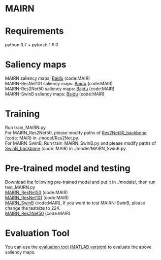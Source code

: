 # MAIRN
# Requirements
python 3.7 + pytorch 1.9.0
# Saliency maps
MAIRN saliency maps: [Baidu](https://pan.baidu.com/s/1NhLZZWftV8RymKxAED7Nqg?pwd=MAIR) (code:MAIR)  
MAIRN-ResNet101 saliency maps: [Baidu](https://pan.baidu.com/s/1jPzY41MeDWIBCWtIWmxnyA?pwd=MAIR) (code:MAIR)  
MAIRN-Res2Net50 saliency maps: [Baidu](https://pan.baidu.com/s/1L2c0D7lNulmfLgLMbVwmOQ?pwd=MAIR) (code:MAIR)  
MAIRN-SwinB saliency maps: [Baidu](https://pan.baidu.com/s/1RIBtinHPaF61UD1E50fzxg?pwd=MAIR) (code:MAIR)
# Training
Run train_MAIRN.py.  
For MAIRN_Res2Net50, please modify paths of [Res2Net50_backbone](https://pan.baidu.com/s/1Ad1GccRH_QYX5JIMJ3Q_Gg?pwd=MAIR) (code: MAIR) in ./model/Res2Net.py.  
For MAIRN_SwinB, Run train_MAIRN_SwinB.py and please modify paths of [SwinB_backbone](https://pan.baidu.com/s/1sLpc5keVTzVl9WAyDdzo9A?pwd=MAIR) (code: MAIR) in ./model/MAIRN_SwinB.py.
# Pre-trained model and testing
Download the following pre-trained model and put it in ./models/, then run test_MAIRN.py  
[MAIRN_ResNet50](https://pan.baidu.com/s/1dLs2skmP-4CEJckZqgiVJQ?pwd=MAIR) (code:MAIR)  
[MAIRN_ResNet101](https://pan.baidu.com/s/1mq2Bo_UElTDXPGiSO9lxAw?pwd=MAIR) (code:MAIR)  
[MAIRN_SwinB](https://pan.baidu.com/s/1J9cyiujUfvYaR0WcMptcqw?pwd=MAIR) (code:MAIR), If you want to test MAIRN-SwinB, please change the testsize to 224.  
[MAIRN_Res2Net50](https://pan.baidu.com/s/1eNNhO_cB5bugJECxUm4WYA?pwd=MAIR) (code:MAIR)
# Evaluation Tool
You can use the [evaluation tool (MATLAB version)](https://github.com/MathLee/MatlabEvaluationTools) to evaluate the above saliency maps.

